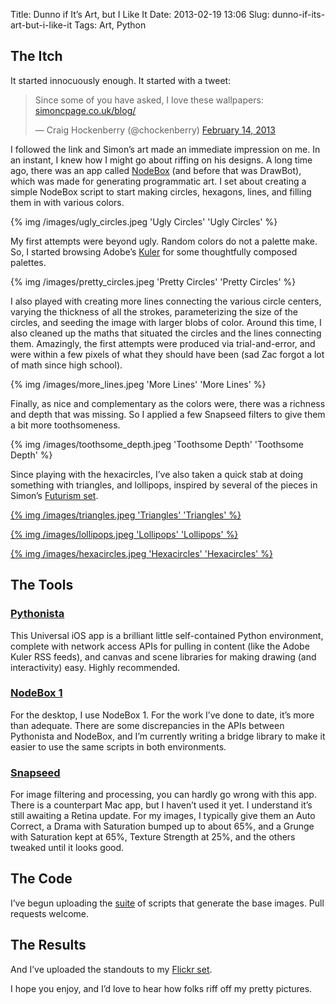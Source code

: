 Title: Dunno if It’s Art, but I Like It
Date: 2013-02-19 13:06
Slug: dunno-if-its-art-but-i-like-it
Tags: Art, Python

## The Itch

It started innocuously enough. It started with a tweet:

<blockquote class="twitter-tweet"><p>Since some of you have asked, I love these wallpapers: <a href="http://t.co/TrsZykfq"
title="http://simoncpage.co.uk/blog/">simoncpage.co.uk/blog/</a></p>&mdash; Craig Hockenberry (@chockenberry) <a href="https://twitter.com/chockenberry/status/302180625870364672">February 14,
2013</a></blockquote>
<script async src="//platform.twitter.com/widgets.js" charset="utf-8"></script>

I followed the link and Simon’s art made an immediate impression on me. In an instant, I knew how I might go about riffing on his designs. A long time ago, there was an app called
[NodeBox](http://nodebox.net/) (and before that was DrawBot), which was made for generating programmatic art. I set about creating a simple NodeBox script to start making circles, hexagons, lines, and filling them in with various colors.

<!-- more -->

{% img /images/ugly_circles.jpeg 'Ugly Circles' 'Ugly Circles' %}

My first attempts were beyond ugly. Random colors do not a palette
make. So, I started browsing Adobe’s [Kuler](http://kuler.adobe.com/) for some thoughtfully composed palettes. 

{% img /images/pretty_circles.jpeg 'Pretty Circles' 'Pretty Circles' %}

I also played with creating more lines connecting the various circle centers, varying the thickness of all the strokes, parameterizing the size of the circles, and seeding the image with larger
blobs of color. Around this time, I also cleaned up the maths that situated the circles and the lines connecting them. Amazingly, the first attempts were produced via trial-and-error, and were
within a few pixels of what they should have been (sad Zac forgot a lot of math since high school).

{% img /images/more_lines.jpeg 'More Lines' 'More Lines' %}

Finally, as nice and complementary as the colors were, there was a richness and depth that was missing. So I applied a few Snapseed filters to give them a bit more toothsomeness.

{% img /images/toothsome_depth.jpeg 'Toothsome Depth' 'Toothsome Depth' %}

Since playing with the hexacircles, I’ve also taken a quick stab at doing something with triangles, and lollipops, inspired by several of the pieces in Simon’s
[Futurism set](http://www.flickr.com/photos/simoncpage/sets/72157623099901702/with/4296226201/).

[{% img /images/triangles.jpeg 'Triangles' 'Triangles' %}](http://www.flickr.com/photos/urbanape/8485895127/in/set-72157632795310221)

[{% img /images/lollipops.jpeg 'Lollipops' 'Lollipops' %}](http://www.flickr.com/photos/urbanape/8488761549/in/set-72157632795310221)

[{% img /images/hexacircles.jpeg 'Hexacircles' 'Hexacircles' %}](http://www.flickr.com/photos/urbanape/8487004774/in/set-72157632795310221)

## The Tools

### [Pythonista](https://itunes.apple.com/app/id528579881)

This Universal iOS app is a brilliant little self-contained Python environment, complete with network access APIs for pulling in content (like the Adobe Kuler RSS feeds), and canvas and scene
libraries for making drawing (and interactivity) easy. Highly recommended.

### [NodeBox 1](http://nodebox.net/code/index.php/Home)

For the desktop, I use NodeBox 1. For the work I’ve done to date, it’s more than adequate. There are some discrepancies in the APIs between Pythonista and NodeBox, and I’m currently writing a
bridge library to make it easier to use the same scripts in both environments.

### [Snapseed](https://itunes.apple.com/us/app/snapseed/id439438619?mt=8)

For image filtering and processing, you can hardly go wrong with this app. There is a counterpart Mac app, but I haven’t used it yet. I understand it’s still awaiting a Retina update. For my
images, I typically give them an Auto Correct, a Drama with Saturation bumped up to about 65%, and a Grunge with Saturation kept at 65%, Texture Strength at 25%, and the others tweaked until it looks good.

## The Code

I’ve begun uploading the [suite](http://github.com/urbanape/pythonista/) of scripts that generate the base images. Pull requests welcome.

## The Results

And I’ve uploaded the standouts to my [Flickr set](http://www.flickr.com/photos/urbanape/sets/72157632795310221/).

I hope you enjoy, and I’d love to hear how folks riff off my pretty pictures.
